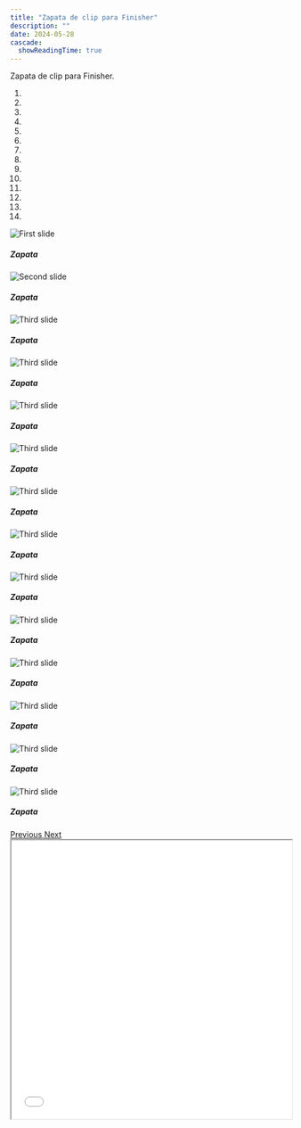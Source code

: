 ```yaml
---
title: "Zapata de clip para Finisher"
description: ""
date: 2024-05-28
cascade:
  showReadingTime: true
---
```


Zapata de clip para Finisher.

<head>
  <meta charset="UTF-8">
  <meta name="viewport" content="width=device-width, initial-scale=1.0">
  <link rel="stylesheet" href="https://cdn.jsdelivr.net/npm/bootstrap@4.0.0/dist/css/bootstrap.min.css"
    integrity="sha384-Gn5384xqQ1aoWXA+058RXPxPg6fy4IWvTNh0E263XmFcJlSAwiGgFAW/dAiS6JXm" crossorigin="anonymous">
  <link rel="stylesheet" href="style.css">
</head>

<body>
  <div class="row">
    <div id="carouselExampleIndicators" class="carousel slide" data-ride="carousel">
      <ol class="carousel-indicators">
        <li data-target="#carouselExampleIndicators" data-slide-to="0" class="active"></li>
        <li data-target="#carouselExampleIndicators" data-slide-to="1"></li>
        <li data-target="#carouselExampleIndicators" data-slide-to="2"></li>
        <li data-target="#carouselExampleIndicators" data-slide-to="3"></li>
        <li data-target="#carouselExampleIndicators" data-slide-to="4"></li>
        <li data-target="#carouselExampleIndicators" data-slide-to="5"></li>
        <li data-target="#carouselExampleIndicators" data-slide-to="6"></li>
        <li data-target="#carouselExampleIndicators" data-slide-to="7"></li>
        <li data-target="#carouselExampleIndicators" data-slide-to="8"></li>
        <li data-target="#carouselExampleIndicators" data-slide-to="9"></li>
        <li data-target="#carouselExampleIndicators" data-slide-to="10"></li>
        <li data-target="#carouselExampleIndicators" data-slide-to="11"></li>
        <li data-target="#carouselExampleIndicators" data-slide-to="12"></li>
        <li data-target="#carouselExampleIndicators" data-slide-to="13"></li>
      </ol>
      <div class="carousel-inner">
        <div class="carousel-item active">
          <img class="d-block w-100"
            src="imges/DSC_1124.jpg"
            alt="First slide">
          <div class="carousel-caption d-none d-md-block">
            <h5>Zapata</h5>
          </div>
        </div>
        <div class="carousel-item">
          <img class="d-block w-100"
            src="imges/DSC_1112.jpg"
            alt="Second slide">
            <div class="carousel-caption d-none d-md-block">
            <h5>Zapata</h5>
          </div>
        </div>
        <div class="carousel-item">
          <img class="d-block w-100"
            src="imges/DSC_1113.jpg"
            alt="Third slide">
            <div class="carousel-caption d-none d-md-block">
            <h5>Zapata</h5>
          </div>
        </div>
        <div class="carousel-item">
          <img class="d-block w-100"
            src="imges/DSC_1111.jpg"
            alt="Third slide">
            <div class="carousel-caption d-none d-md-block">
            <h5>Zapata</h5>
          </div>
        </div>
        <div class="carousel-item">
          <img class="d-block w-100"
            src="imges/DSC_1115.jpg"
            alt="Third slide">
            <div class="carousel-caption d-none d-md-block">
            <h5>Zapata</h5>
          </div>
        </div>
        <div class="carousel-item">
          <img class="d-block w-100"
            src="imges/DSC_1116.jpg"
            alt="Third slide">
            <div class="carousel-caption d-none d-md-block">
            <h5>Zapata</h5>
          </div>
        </div>
        <div class="carousel-item">
          <img class="d-block w-100"
            src="imges/DSC_1117.jpg"
            alt="Third slide">
            <div class="carousel-caption d-none d-md-block">
            <h5>Zapata</h5>
          </div>
        </div>
        <div class="carousel-item">
          <img class="d-block w-100"
            src="imges/DSC_1120.jpg"
            alt="Third slide">
            <div class="carousel-caption d-none d-md-block">
            <h5>Zapata</h5>
          </div>
        </div>
        <div class="carousel-item">
          <img class="d-block w-100"
            src="imges/DSC_1122.jpg"
            alt="Third slide">
            <div class="carousel-caption d-none d-md-block">
            <h5>Zapata</h5>
          </div>
        </div>
        <div class="carousel-item">
          <img class="d-block w-100"
            src="imges/DSC_1123.jpg"
            alt="Third slide">
            <div class="carousel-caption d-none d-md-block">
            <h5>Zapata</h5>
          </div>
        </div>
        <div class="carousel-item">
          <img class="d-block w-100"
            src="imges/DSC_1125.jpg"
            alt="Third slide">
            <div class="carousel-caption d-none d-md-block">
            <h5>Zapata</h5>
          </div>
        </div>
        <div class="carousel-item">
          <img class="d-block w-100"
            src="imges/color.JPG"
            alt="Third slide">
            <div class="carousel-caption d-none d-md-block">
            <h5>Zapata</h5>
          </div>
        </div>
        <div class="carousel-item">
          <img class="d-block w-100"
            src="imges/zapatacolor.JPG"
            alt="Third slide">
            <div class="carousel-caption d-none d-md-block">
            <h5>Zapata</h5>
          </div>
        </div>
        <div class="carousel-item">
          <img class="d-block w-100"
            src="imges/ZAPATATRASPARENTE.JPG"
            alt="Third slide">
            <div class="carousel-caption d-none d-md-block">
            <h5>Zapata</h5>
          </div>
        </div>
      </div>
      <a class="carousel-control-prev" href="#carouselExampleIndicators" role="button" data-slide="prev">
        <span class="carousel-control-prev-icon" aria-hidden="true"></span>
        <span class="sr-only">Previous</span>
      </a>
      <a class="carousel-control-next" href="#carouselExampleIndicators" role="button" data-slide="next">
        <span class="carousel-control-next-icon" aria-hidden="true"></span>
        <span class="sr-only">Next</span>
      </a>
    </div>
  </div>
  <script src="https://code.jquery.com/jquery-3.2.1.slim.min.js"
    integrity="sha384-KJ3o2DKtIkvYIK3UENzmM7KCkRr/rE9/Qpg6aAZGJwFDMVNA/GpGFF93hXpG5KkN"
    crossorigin="anonymous"></script>
  <script src="https://cdn.jsdelivr.net/npm/popper.js@1.12.9/dist/umd/popper.min.js"
    integrity="sha384-ApNbgh9B+Y1QKtv3Rn7W3mgPxhU9K/ScQsAP7hUibX39j7fakFPskvXusvfa0b4Q"
    crossorigin="anonymous"></script>
  <script src="https://cdn.jsdelivr.net/npm/bootstrap@4.0.0/dist/js/bootstrap.min.js"
    integrity="sha384-JZR6Spejh4U02d8jOt6vLEHfe/JQGiRRSQQxSfFWpi1MquVdAyjUar5+76PVCmYl"
    crossorigin="anonymous"></script>
</body>

<script>
  setTimeout(() => {
    var element = document.getElementById("search-button");
    var divElement = document.getElementById('search-wrapper');
    element.onclick = function() {
      divElement.style.setProperty('visibility', 'visible', 'important');
  }
}, "1000");
</script>


<iframe src="model/model.html" width="100%" height="500px"></iframe>
